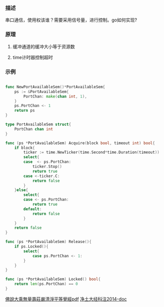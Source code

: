 ### 描述

串口通信，使用权该谁？需要采用信号量，进行控制。go如何实现?


### 原理

1. 缓冲通道的缓冲大小等于资源数

2. time计时器控制超时


### 示例

```go

func NewPortAvailableSem()*PortAvailableSem{
	ps := &PortAvailableSem{
		PortChan: make(chan int, 1),
	}
	ps.PortChan <- 1
	return ps
}

type PortAvailableSem struct{
	PortChan chan int
}

func (ps *PortAvailableSem) Acquire(block bool, timeout int) bool{
	if block{
		ticker := time.NewTicker(time.Second*time.Duration(timeout))
		select{
		case  <- ps.PortChan:
			ticker.Stop()
			return true
		case <-ticker.C:
			return false
		}
	}else{
		select{
		case <- ps.PortChan:
			return true
		default:
			return false
		}
	}
	return false
}

func (ps *PortAvailableSem) Release(){
	if ps.Locked(){
		select{
			case ps.PortChan <- 1:
		}
	}
}

func (ps *PortAvailableSem) Locked() bool{
	return len(ps.PortChan) == 0
}

```

[佛說大乘無量壽莊嚴清淨平等覺經pdf](http://doc.sxjy360.top/book/佛說大乘無量壽莊嚴清淨平等覺經(難字注音).pdf)
[净土大经科注2014-doc](http://doc.sxjy360.top/book/净土大经科注2014-doc.zip)

